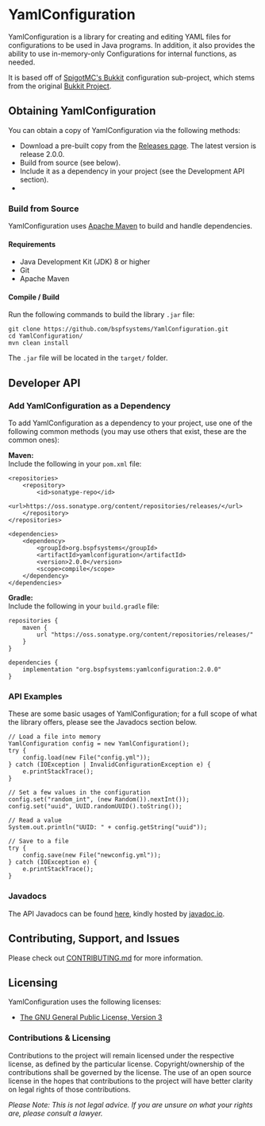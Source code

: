 # YamlConfiguration

YamlConfiguration is a library for creating and editing YAML files for configurations to be used in Java programs. In addition, it also provides the ability to use in-memory-only Configurations for internal functions, as needed.

It is based off of [SpigotMC's Bukkit](https://hub.spigotmc.org/stash/projects/SPIGOT/repos/bukkit/browse/src/main/java/org/bukkit/configuration) configuration sub-project, which stems from the original [Bukkit Project](https://github.com/Bukkit/Bukkit/tree/master/src/main/java/org/bukkit/configuration/).

## Obtaining YamlConfiguration

You can obtain a copy of YamlConfiguration via the following methods:
- Download a pre-built copy from the [Releases page](https://github.com/bspfsystems/YamlConfiguration/releases/latest/). The latest version is release 2.0.0.
- Build from source (see below).
- Include it as a dependency in your project (see the Development API section).
- 
### Build from Source

YamlConfiguration uses [Apache Maven](https://maven.apache.org/) to build and handle dependencies.

#### Requirements

- Java Development Kit (JDK) 8 or higher
- Git
- Apache Maven

#### Compile / Build

Run the following commands to build the library `.jar` file:
```
git clone https://github.com/bspfsystems/YamlConfiguration.git
cd YamlConfiguration/
mvn clean install
```

The `.jar` file will be located in the `target/` folder.

## Developer API

### Add YamlConfiguration as a Dependency

To add YamlConfiguration as a dependency to your project, use one of the following common methods (you may use others that exist, these are the common ones):

**Maven:**<br />
Include the following in your `pom.xml` file:<br />
```
<repositories>
    <repository>
        <id>sonatype-repo</id>
        <url>https://oss.sonatype.org/content/repositories/releases/</url>
    </repository>
</repositories>

<dependencies>
    <dependency>
        <groupId>org.bspfsystems</groupId>
        <artifactId>yamlconfiguration</artifactId>
        <version>2.0.0</version>
        <scope>compile</scope>
    </dependency>
</dependencies>
```

**Gradle:**<br />
Include the following in your `build.gradle` file:<br />
```
repositories {
    maven {
        url "https://oss.sonatype.org/content/repositories/releases/"
    }
}

dependencies {
    implementation "org.bspfsystems:yamlconfiguration:2.0.0"
}
```

### API Examples

These are some basic usages of YamlConfiguration; for a full scope of what the library offers, please see the Javadocs section below.
```
// Load a file into memory
YamlConfiguration config = new YamlConfiguration();
try {
    config.load(new File("config.yml"));
} catch (IOException | InvalidConfigurationException e) {
    e.printStackTrace();
}

// Set a few values in the configuration
config.set("random_int", (new Random()).nextInt());
config.set("uuid", UUID.randomUUID().toString());

// Read a value
System.out.println("UUID: " + config.getString("uuid"));

// Save to a file
try {
    config.save(new File("newconfig.yml"));
} catch (IOException e) {
    e.printStackTrace();
}
```

### Javadocs

The API Javadocs can be found [here](https://bspfsystems.org/docs/yamlconfiguration/), kindly hosted by [javadoc.io](https://javadoc.io/).

## Contributing, Support, and Issues

Please check out [CONTRIBUTING.md](CONTRIBUTING.md) for more information.

## Licensing

YamlConfiguration uses the following licenses:
- [The GNU General Public License, Version 3](https://www.gnu.org/licences/gpl-3.0.en.html)

### Contributions & Licensing

Contributions to the project will remain licensed under the respective license, as defined by the particular license. Copyright/ownership of the contributions shall be governed by the license. The use of an open source license in the hopes that contributions to the project will have better clarity on legal rights of those contributions.

_Please Note: This is not legal advice. If you are unsure on what your rights are, please consult a lawyer._
